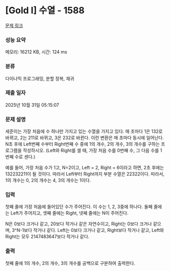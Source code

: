 # [Gold I] 수열 - 1588 

[문제 링크](https://www.acmicpc.net/problem/1588) 

### 성능 요약

메모리: 16212 KB, 시간: 124 ms

### 분류

다이나믹 프로그래밍, 분할 정복, 재귀

### 제출 일자

2025년 10월 31일 05:15:07

### 문제 설명

<p>세준이는 가장 처음에 수 하나만 가지고 있는 수열을 가지고 있다. 매 초마다 1은 132로 바뀌고, 2는 211로 바뀌고, 3은 232로 바뀐다. 이런 변환은 매 초마다 동시에 일어난다. N초 후에 Left번째 수부터 Right번째 수 중에 1의 개수, 2의 개수, 3의 개수를 구하는 프로그램을 작성하시오. (Left와 Right를 셀 때, 가장 처음 수를 0번째 수, 그 다음 수를 1번째 수로 센다.)</p>

<p>예를 들어, 가장 처음 수가 1고, N=2이고, Left = 2, Right = 6이라고 하면, 2초 후에는 132232211이 될 것이다. 따라서 Left부터 Right까지 부분 수열은 22322이다. 따라서, 1의 개수는 0, 2의 개수는 4, 3의 개수는 1이다.</p>

### 입력 

 <p>첫째 줄에 가장 처음에 들어있던 수가 주어진다. 이 수는 1, 2, 3중에 하나다. 둘째 줄에는 Left가 주어지고, 셋째 줄에는 Right, 넷째 줄에는 N이 주어진다.</p>

<p>N은 0보다 크거나 같고, 20보다 작거나 같은 자연수이고, Right는 0보다 크거나 같으며, 3^N-1보다 작거나 같다. Left는 0보다 크거나 같고, Right보다 작거나 같고, Left와 Right는 모두 2147483647보다 작거나 같다.</p>

### 출력 

 <p>첫째 줄에 1의 개수, 2의 개수, 3의 개수를 공백으로 구분하여 출력한다.</p>

